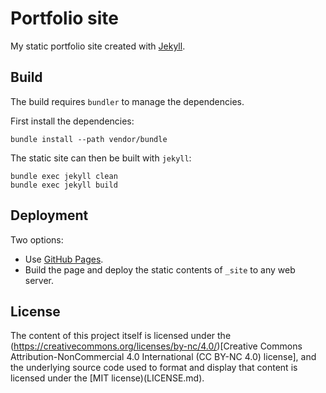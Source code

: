 # Portfolio site

My static portfolio site created with [Jekyll](https://jekyllrb.com/).

## Build

The build requires `bundler` to manage the dependencies.

First install the dependencies:

    bundle install --path vendor/bundle

The static site can then be built with `jekyll`:

    bundle exec jekyll clean
    bundle exec jekyll build

## Deployment

Two options:

* Use [GitHub Pages](https://pages.github.com/).
* Build the page and deploy the static contents of `_site` to any web server.

## License

The content of this project itself is licensed under the (https://creativecommons.org/licenses/by-nc/4.0/)[Creative Commons Attribution-NonCommercial 4.0 International (CC BY-NC 4.0) license],
and the underlying source code used to format and display that content is
licensed under the [MIT license)(LICENSE.md).
